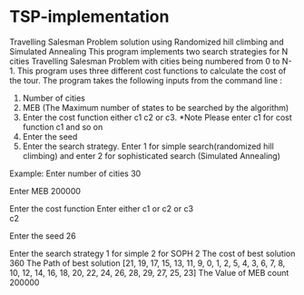 # TSP-implementation
Travelling Salesman Problem solution using Randomized hill climbing and Simulated Annealing
This program implements two search strategies for N cities Travelling Salesman Problem with cities being numbered from 0 to N-1. 
This program uses three different cost functions to calculate the cost of the tour.
The program takes the following inputs from the command line :
  1. Number of cities
  2. MEB (The Maximum number of states to be searched by the algorithm)
  3. Enter the cost function either c1 c2 or c3. *Note Please enter c1 for cost function c1 and so on 
  4. Enter the seed
  5. Enter the search strategy. Enter 1 for simple search(randomized hill climbing) and enter 2 for sophisticated search (Simulated Annealing)


Example:
Enter number of cities 
30

Enter MEB 
200000

Enter the cost function 
 Enter either c1 or c2 or c3  
c2

Enter the seed 
26

Enter the search strategy 
 1 for simple 
 2 for SOPH 
2
The cost of best solution 360
The Path of best solution [21, 19, 17, 15, 13, 11, 9, 0, 1, 2, 5, 4, 3, 6, 7, 8, 10, 12, 14, 16, 18, 20, 22, 24, 26, 28, 29, 27, 25, 23]
The Value of MEB count 200000
